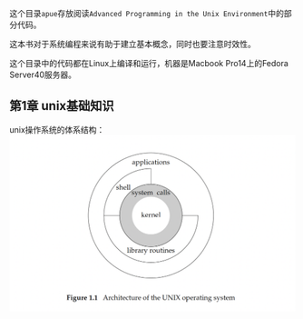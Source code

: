 这个目录`apue`存放阅读`Advanced Programming in the Unix Environment`中的部分代码。

这本书对于系统编程来说有助于建立基本概念，同时也要注意时效性。

这个目录中的代码都在Linux上编译和运行，机器是Macbook Pro14上的Fedora Server40服务器。

## 第1章 unix基础知识

unix操作系统的体系结构：
![unix的体系结构](./pic/unix.png)


